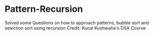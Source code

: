 # Pattern-Recursion
Solved some Questions on how to approach patterns, bubble sort and selection sort using recursion
Credit: Kunal Kushwaha's DSA Course
